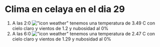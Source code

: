 # Clima en celaya en el dia 29

1. A las 2:0 !["icon weather"](http://openweathermap.org/img/w/01n.png) tenemos una temperatura de 3.49 C con cielo claro y  vientos de 1.2 y nubosidad al 0%
1. A las 6:0 !["icon weather"](http://openweathermap.org/img/w/01n.png) tenemos una temperatura de 2.47 C con cielo claro y  vientos de 1.29 y nubosidad al 0%

